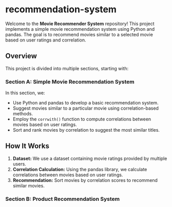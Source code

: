 # recommendation-system
Welcome to the **Movie Recommender System** repository! This project implements a simple movie recommendation system using Python and pandas. The goal is to recommend movies similar to a selected movie based on user ratings and correlation.

## Overview
This project is divided into multiple sections, starting with:

### Section A: Simple Movie Recommendation System
In this section, we:
- Use Python and pandas to develop a basic recommendation system.
- Suggest movies similar to a particular movie using correlation-based methods.
- Employ the `corrwith()` function to compute correlations between movies based on user ratings.
- Sort and rank movies by correlation to suggest the most similar titles.

## How It Works
1. **Dataset:** We use a dataset containing movie ratings provided by multiple users.
2. **Correlation Calculation:** Using the pandas library, we calculate correlations between movies based on user ratings.
3. **Recommendation:** Sort movies by correlation scores to recommend similar movies.


### Section B: Product Recommendation System
